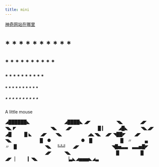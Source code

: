 ```yaml
---
title: mini
---
```

[神奇网站在哪里](https://www.bilibili.com/)
# * * * * * * * * * *
##  * * * * * * * * * * 
### * * * * * * * * * * 
#### * * * * * * * * * * 
##### * * * * * * * * * * 
A little mouse

◢██████◣　　　　　　　　◢████◣
◢◤　　　　　　◥◣　　　　◢◤　　　　◥◣
◤　　　　　　　　◥◣　　◢◤　　　　　　█
▎　　　◢█◣　　　◥◣◢◤　　◢█　　　█
◣　　◢◤　　◥◣　　　　　　◢◣◥◣　◢◤
◥██◤　　◢◤　　　　　　　　　◥◣
　　　 　　　█　●　　　　　　　●　█
　　　　　 　█　〃　　　▄　　　〃　█
　　　　　　 ◥◣　   ╚╩╝  　   ◢◤
　　　　　　　 ◥█▅▃▃　▃▃▅█◤
　　　　　　　　　 ◢◤　　　◥◣　
　　　　　　　　 　█　　　　　█　
　　　　　　　　 ◢◤▕　　　▎◥◣
　　　　　　 ▕▃◣◢▅▅▅◣◢▃
